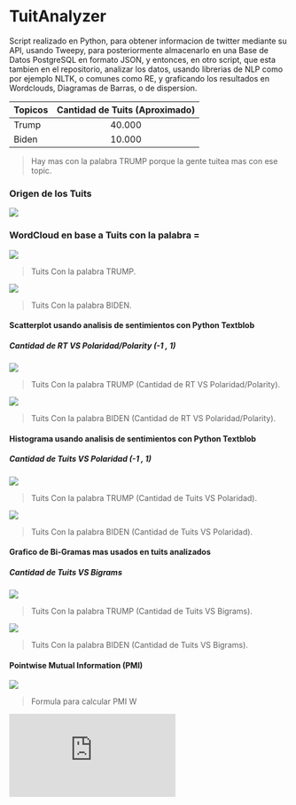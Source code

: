 # TuitAnalyzer

Script realizado en Python, para obtener informacion de twitter mediante su API, usando Tweepy, para posteriormente almacenarlo en una Base de Datos PostgreSQL en formato JSON, y entonces, en otro script, que esta tambien en el repositorio, analizar los datos, usando librerias de NLP como por ejemplo NLTK, o comunes como RE, y graficando los resultados en Wordclouds, Diagramas de Barras, o de dispersion.

| Topicos | Cantidad de Tuits (Aproximado) |
| :------ | :----------------------------: |
| Trump   |             40.000             |
| Biden   |             10.000             |
> Hay mas con la palabra TRUMP porque la gente tuitea mas con ese topic.

### Origen de los Tuits
![](https://github.com/AnthonyPernia/TuitsAnalyzerElection/blob/master/images/maps.png)

### WordCloud en base a Tuits con la palabra = 
![](https://github.com/AnthonyPernia/TuitsAnalyzerElection/blob/master/images/a_wordcloud.png)
> Tuits Con la palabra TRUMP.


![](https://github.com/AnthonyPernia/TuitsAnalyzerElection/blob/master/images/b_wordcloud.png)
> Tuits Con la palabra BIDEN.


#### Scatterplot usando analisis de sentimientos con Python Textblob
##### Cantidad de RT VS Polaridad/Polarity (-1 , 1) 

![](https://github.com/AnthonyPernia/TuitsAnalyzerElection/blob/master/images/a_polarity.png)
> Tuits Con la palabra TRUMP (Cantidad de RT VS Polaridad/Polarity).

![](https://github.com/AnthonyPernia/TuitsAnalyzerElection/blob/master/images/b_polarity.png)
> Tuits Con la palabra BIDEN (Cantidad de RT VS Polaridad/Polarity).



#### Histograma usando analisis de sentimientos con Python Textblob
#####  Cantidad de Tuits VS Polaridad (-1 , 1)

![](https://github.com/AnthonyPernia/TuitsAnalyzerElection/blob/master/images/a_hist.png)
> Tuits Con la palabra TRUMP (Cantidad de Tuits VS Polaridad).

![](https://github.com/AnthonyPernia/TuitsAnalyzerElection/blob/master/images/b_hist.png)
> Tuits Con la palabra BIDEN (Cantidad de Tuits VS Polaridad).



#### Grafico de Bi-Gramas mas usados en tuits analizados
#####  Cantidad de Tuits VS Bigrams

![](https://github.com/AnthonyPernia/TuitsAnalyzerElection/blob/master/images/b_bigrams_more.png)
> Tuits Con la palabra TRUMP (Cantidad de Tuits VS Bigrams).

![](https://github.com/AnthonyPernia/TuitsAnalyzerElection/blob/master/images/b_bigrams_more.png)
> Tuits Con la palabra BIDEN (Cantidad de Tuits VS Bigrams).


#### Pointwise Mutual Information (PMI)
![](https://github.com/AnthonyPernia/TuitsAnalyzerElection/blob/master/images/pmi.png)
> Formula para calcular PMI W

![](https://github.com/AnthonyPernia/TuitsAnalyzerElection/blob/master/images/pmi_g.html)

